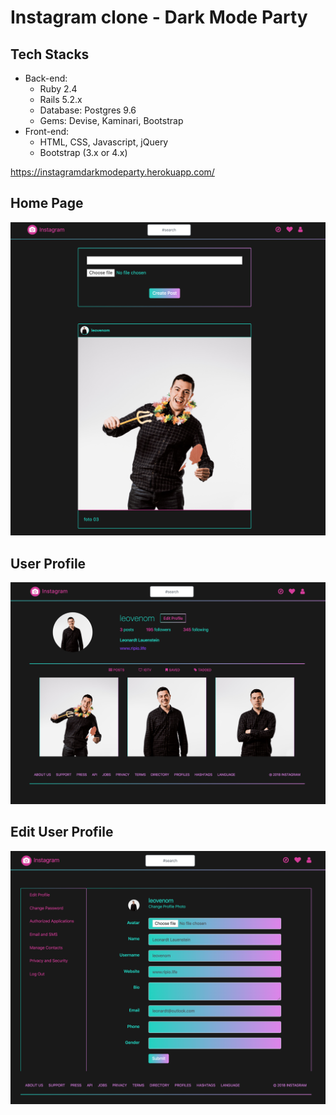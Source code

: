 # Instagram clone - Dark Mode Party

## Tech Stacks
- Back-end:
    - Ruby 2.4
    - Rails 5.2.x
    - Database: Postgres 9.6
    - Gems: Devise, Kaminari, Bootstrap
- Front-end:
    - HTML, CSS, Javascript, jQuery
    - Bootstrap (3.x or 4.x)
    
https://instagramdarkmodeparty.herokuapp.com/

## Home Page
![Alt text](/app/assets/images/home_page.png "Home Page")

## User Profile
![Alt text](/app/assets/images/user_profile.png?raw=true "User Profile")

## Edit User Profile
![Alt text](/app/assets/images/edit_user_profile.png?raw=true "Edit User Profile")
